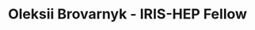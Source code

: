 ---
layout: fellow
pagetype: fellow
shortname: 47593978
permalink: /fellows/47593978.html
fellow-name: Oleksii Brovarnyk
title: Oleksii Brovarnyk - IRIS-HEP Fellow
active: false
dates:
  start: 2022-07-04
  end: 2022-09-04
photo: /assets/images/team/fellows-2022/Oleksii-Brovarnyk.jpg
institution: National Technical University "Kharkiv Polytechnic Institute" (NTU "KhPI")
e-mail: aleshabrov@gmail.com
project_title: Estimating transfer times of large datasets for scientific computing
project_goal: >
  This project will continue the existing research of the Rucio team on the estimation
  of the duration of file transfers for large scale sciences. The distributed data
  management environment for scientific experiments forms a complex ecosystem with
  dynamic interactions between users and data centers. Rucio's central role as the
  data management system, and the rich amount of data gathered about the transfers
  and data rules life cycles will help in creating machine learning for transfer time
  estimation.
mentors:
- Mario Lassnig (CERN)
proposal: /assets/pdf/fellows-2022/205-proposal-Oleksii-Brovarnyk.pdf
presentations:
- title: Estimating transfer times of large datasets for scientific computing
  date: 2022-09-14
  url: https://indico.cern.ch/event/1195270/contributions/5043781/attachments/2508512/4311001/Oleksii%20Brovarnyk%20Iris-hep%20final%20presentation.pdf
  meeting: IRIS-HEP Topical Meetings
  meetingurl: https://indico.cern.ch/event/1195270/
  recordingurl: https://youtu.be/leIV_gRetHU
  focus-area: osglhc
current_status: ''
github-username: leehha1
linkedin-profile: https://www.linkedin.com/in/oleksii-brovarnyk-559753259/
focus-area:
challenge-area:
---